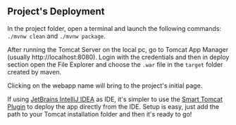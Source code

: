 ## Project's Deployment
In the project folder, open a terminal and launch the following commands: `./mvnw clean` and `./mvnw package`.

After running the Tomcat Server on the local pc, go to Tomcat App Manager (usually http://localhost:8080).
Login with the credentials and then in deploy section open the File Explorer and choose the `.war` file in
the `target` folder created by maven.

Clicking on the webapp name will bring to the project's initial page.

If using [JetBrains IntelliJ IDEA](https://www.jetbrains.com/idea/) as IDE, it's simpler to use the [Smart Tomcat Plugin](https://plugins.jetbrains.com/plugin/9492-smart-tomcat) to deploy the app directly
from the IDE. Setup is easy, just add the path to your Tomcat installation folder and then it's ready to go!
